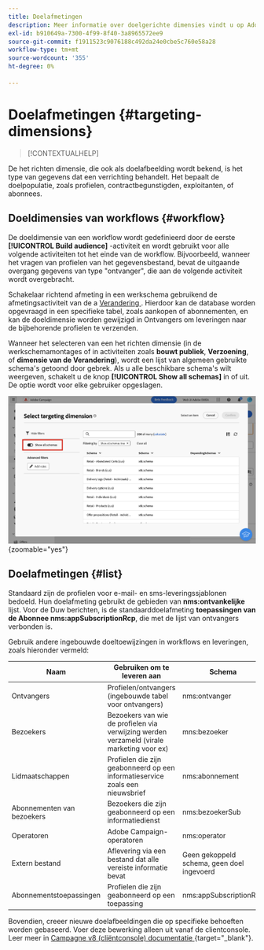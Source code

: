 ```yaml
---
title: Doelafmetingen
description: Meer informatie over doelgerichte dimensies vindt u op Adobe Campaign Web
exl-id: b910649a-7300-4f99-8f40-3a8965572ee9
source-git-commit: f1911523c9076188c492da24e0cbe5c760e58a28
workflow-type: tm+mt
source-wordcount: '355'
ht-degree: 0%

---
```


# Doelafmetingen {#targeting-dimensions}

>[!CONTEXTUALHELP]
>
De het richten dimensie, die ook als doelafbeelding wordt bekend, is het type van gegevens dat een verrichting behandelt. Het bepaalt de doelpopulatie, zoals profielen, contractbegunstigden, exploitanten, of abonnees.

## Doeldimensies van workflows {#workflow}

De doeldimensie van een workflow wordt gedefinieerd door de eerste **[!UICONTROL Build audience]** -activiteit en wordt gebruikt voor alle volgende activiteiten tot het einde van de workflow. Bijvoorbeeld, wanneer het vragen van profielen van het gegevensbestand, bevat de uitgaande overgang gegevens van type &quot;ontvanger&quot;, die aan de volgende activiteit wordt overgebracht.

Schakelaar richtend afmeting in een werkschema gebruikend de afmetingsactiviteit van de a [ Verandering ](../workflows/activities/change-dimension.md). Hierdoor kan de database worden opgevraagd in een specifieke tabel, zoals aankopen of abonnementen, en kan de doeldimensie worden gewijzigd in Ontvangers om leveringen naar de bijbehorende profielen te verzenden.

Wanneer het selecteren van een het richten dimensie (in de werkschemamontages of in activiteiten zoals **bouwt publiek**, **Verzoening**, of **dimensie van de Verandering**), wordt een lijst van algemeen gebruikte schema&#39;s getoond door gebrek. Als u alle beschikbare schema&#39;s wilt weergeven, schakelt u de knop **[!UICONTROL Show all schemas]** in of uit. De optie wordt voor elke gebruiker opgeslagen.

![ Screenshot die het richten afmetingsinterface met &quot;toont alle toegelaten schema&#39;s&quot;knoop toont.](assets/targeting-dimension-show-all.png){zoomable="yes"}

## Doelafmetingen {#list}

Standaard zijn de profielen voor e-mail- en sms-leveringssjablonen bedoeld. Hun doelafmeting gebruikt de gebieden van **nms:ontvankelijke** lijst. Voor de Duw berichten, is de standaarddoelafmeting **toepassingen van de Abonnee nms:appSubscriptionRcp**, die met de lijst van ontvangers verbonden is.

Gebruik andere ingebouwde doeltoewijzingen in workflows en leveringen, zoals hieronder vermeld:

| Naam | Gebruiken om te leveren aan | Schema |
|-----------------------|-------------------------------------------------------|-------------------------|
| Ontvangers | Profielen/ontvangers (ingebouwde tabel voor ontvangers) | nms:ontvanger |
| Bezoekers | Bezoekers van wie de profielen via verwijzing werden verzameld (virale marketing voor ex) | mns:bezoeker |
| Lidmaatschappen | Profielen die zijn geabonneerd op een informatieservice zoals een nieuwsbrief | nms:abonnement |
| Abonnementen van bezoekers | Bezoekers die zijn geabonneerd op een informatiedienst | nms:bezoekerSub |
| Operatoren | Adobe Campaign-operatoren | nms:operator |
| Extern bestand | Aflevering via een bestand dat alle vereiste informatie bevat | Geen gekoppeld schema, geen doel ingevoerd |
| Abonnementstoepassingen | Profielen die zijn geabonneerd op een toepassing | nms:appSubscriptionRcp |

Bovendien, creeer nieuwe doelafbeeldingen die op specifieke behoeften worden gebaseerd. Voer deze bewerking alleen uit vanaf de clientconsole. Leer meer in [ Campagne v8 (cliëntconsole) documentatie ](https://experienceleague.adobe.com/docs/campaign/campaign-v8/audience/add-profiles/target-mappings.html#new-mapping) {target="_blank"}.